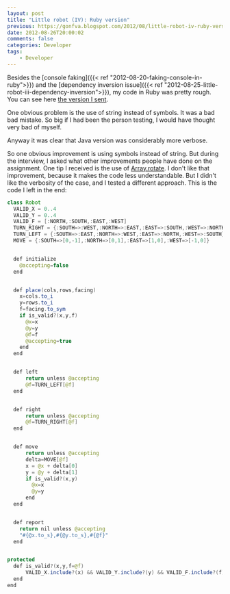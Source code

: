 ```yaml
---
layout: post
title: "Little robot (IV): Ruby version"
previous: https://gonfva.blogspot.com/2012/08/little-robot-iv-ruby-version.html
date: 2012-08-26T20:00:02
comments: false
categories: Developer
tags:
    - Developer
---
```


Besides the [console faking]({{< ref "2012-08-20-faking-console-in-ruby">}}) and the [dependency inversion issue]({{< ref "2012-08-25-little-robot-iii-dependency-inversion">}}), my code in Ruby was pretty rough. You can see here [the version I sent](https://github.com/gonfva/assignments/blob/cc8d3664474c934a6e864ad285e5fb3855e49c2a/gfv_robot_ruby/robot.rb).


One obvious problem is the use of string instead of symbols. It was a bad bad mistake. So big if I had been the person testing, I would have thought very bad of myself.


Anyway it was clear that Java version was considerably more verbose.


So one obvious improvement is using symbols instead of string. But during the interview, I asked what other improvements people have done on the assignment. One tip I received is the use of [Array.rotate](http://www.ruby-doc.org/core-1.9.3/Array.html#method-i-rotate). I don't like that improvement, because it makes the code less understandable. But I didn't like the verbosity of the case, and I tested a different approach. This is the code I left in the end:

```java
class Robot
  VALID_X = 0..4
  VALID_Y = 0..4
  VALID_F = [:NORTH,:SOUTH,:EAST,:WEST]
  TURN_RIGHT = {:SOUTH=>:WEST,:NORTH=>:EAST,:EAST=>:SOUTH,:WEST=>:NORTH}
  TURN_LEFT = {:SOUTH=>:EAST,:NORTH=>:WEST,:EAST=>:NORTH,:WEST=>:SOUTH}
  MOVE = {:SOUTH=>[0,-1],:NORTH=>[0,1],:EAST=>[1,0],:WEST=>[-1,0]}


  def initialize
    @accepting=false
  end


  def place(cols,rows,facing)
    x=cols.to_i
    y=rows.to_i
    f=facing.to_sym
    if is_valid?(x,y,f)
      @x=x
      @y=y
      @f=f
      @accepting=true
    end
  end


  def left
      return unless @accepting
      @f=TURN_LEFT[@f]
  end


  def right
      return unless @accepting
      @f=TURN_RIGHT[@f]
  end


  def move
      return unless @accepting
      delta=MOVE[@f]
      x = @x + delta[0]
      y = @y + delta[1]
      if is_valid?(x,y)
        @x=x
        @y=y
      end
  end


  def report
    return nil unless @accepting
    "#{@x.to_s},#{@y.to_s},#{@f}"
  end


protected
  def is_valid?(x,y,f=@f)
      VALID_X.include?(x) && VALID_Y.include?(y) && VALID_F.include?(f)
  end
end
```
